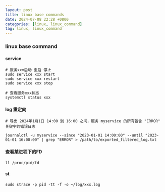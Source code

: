 ```yaml
---
layout: post
title: linux base commands
date: 2024-07-08 22:28 +0800
categories: [linux, linux_command]
tag: linux, linux_command
---
```


### linux base command

#### service

```linux
# 服务xxx启动 重启 停止
sudo service xxx start
sudo service xxx restart
sudo service xxx stop

# 查看服务xxx状态
systemctl status xxx
```

####  log 重定向

```linux
# 导出 2024年1月1日 14:00 到 16:00 之间，服务 myservice 的所有包含 "ERROR" 关键字的错误日志

journalctl -u myservice --since "2023-01-01 14:00:00" --until "2023-01-01 16:00:00" | grep "ERROR" > /path/to/exported_filtered_log.txt

```

#### 查看某进程下的FD

```linux
ll /proc/pid/fd
```

#### st

```linux
sudo strace -p pid -tt -f -o ~/log/xxx.log
```

